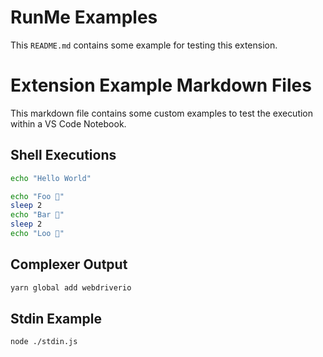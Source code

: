 RunMe Examples
==============

This `README.md` contains some example for testing this extension.

# Extension Example Markdown Files

This markdown file contains some custom examples to test the execution within a VS Code Notebook.

## Shell Executions

```sh
echo "Hello World"
```

```sh
echo "Foo 👀"
sleep 2
echo "Bar 🕺"
sleep 2
echo "Loo 🚀"
```

## Complexer Output

```sh
yarn global add webdriverio
```

## Stdin Example

```
node ./stdin.js
```
